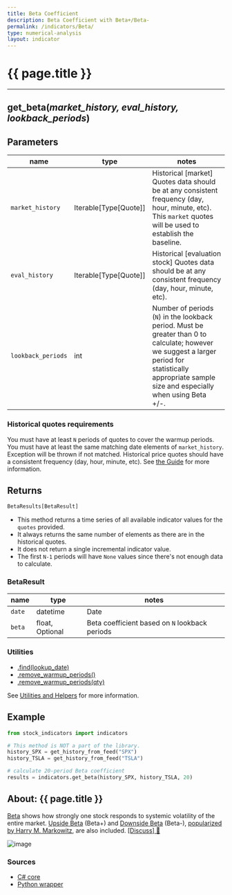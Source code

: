```yaml
---
title: Beta Coefficient
description: Beta Coefficient with Beta+/Beta-
permalink: /indicators/Beta/
type: numerical-analysis
layout: indicator
---
```


# {{ page.title }}
<hr>

## **get_beta**(*market_history, eval_history, lookback_periods*)

## Parameters

| name | type | notes
| -- |-- |--
| `market_history` | Iterable[Type[Quote]] | Historical [market] Quotes data should be at any consistent frequency (day, hour, minute, etc).  This `market` quotes will be used to establish the baseline.
| `eval_history` | Iterable[Type[Quote]] | Historical [evaluation stock] Quotes data should be at any consistent frequency (day, hour, minute, etc).
| `lookback_periods` | int | Number of periods (`N`) in the lookback period.  Must be greater than 0 to calculate; however we suggest a larger period for statistically appropriate sample size and especially when using Beta +/-.

<!-- | `type` | BetaType | Type of Beta to calculate.  Default is `BetaType.Standard`. See [BetaType options](#betatype-options) below. -->

### Historical quotes requirements
You must have at least `N` periods of quotes to cover the warmup periods.  You must have at least the same matching date elements of `market_history`.  Exception will be thrown if not matched.  Historical price quotes should have a consistent frequency (day, hour, minute, etc).  See [the Guide]({{site.baseurl}}/guide/#historical-quotes) for more information.

<!-- #### BetaType options

| type | description
|-- |--
| `Standard` | Standard Beta only.  Uses all historical quotes.
| `Up` | Upside Beta only.  Uses historical quotes from market up bars only.
| `Down` | Downside Beta only.  Uses historical quotes from market down bars only.
| `All` | Returns all of the above.  Use this option if you want `Ratio` and `Convexity` values returned.  Note: 3× slower to calculate. -->

## Returns

```python
BetaResults[BetaResult]
```

- This method returns a time series of all available indicator values for the `quotes` provided.
- It always returns the same number of elements as there are in the historical quotes.
- It does not return a single incremental indicator value.
- The first `N-1` periods will have `None` values since there's not enough data to calculate.

### BetaResult

| name | type | notes
| -- |-- |--
| `date` | datetime | Date
| `beta` | float, Optional | Beta coefficient based on `N` lookback periods

<!-- | `BetaUp` | decimal | Beta+ (Up Beta)
| `BetaDown` | decimal | Beta- (Down Beta)
| `Ratio` | decimal | Beta ratio is `BetaUp/BetaDown`
| `Convexity` | decimal | Beta convexity is <code>(BetaUp-BetaDown)<sup>2</sup></code> -->

### Utilities

- [.find(lookup_date)]({{site.baseurl}}/utilities#find-indicator-result-by-date)
- [.remove_warmup_periods()]({{site.baseurl}}/utilities#remove-warmup-periods)
- [.remove_warmup_periods(qty)]({{site.baseurl}}/utilities#remove-warmup-periods)

See [Utilities and Helpers]({{site.baseurl}}/utilities#utilities-for-indicator-results) for more information.

## Example

```python
from stock_indicators import indicators

# This method is NOT a part of the library.
history_SPX = get_history_from_feed("SPX")
history_TSLA = get_history_from_feed("TSLA")

# calculate 20-period Beta coefficient
results = indicators.get_beta(history_SPX, history_TSLA, 20)
```

## About: {{ page.title }}

[Beta](https://en.wikipedia.org/wiki/Beta_(finance)) shows how strongly one stock responds to systemic volatility of the entire market.  [Upside Beta](https://en.wikipedia.org/wiki/Upside_beta) (Beta+) and [Downside Beta](https://en.wikipedia.org/wiki/Downside_beta) (Beta-), [popularized by Harry M. Markowitz](https://www.jstor.org/stable/j.ctt1bh4c8h), are also included.
[[Discuss] :speech_balloon:]({{site.github.base_repository_url}}/discussions/268 "Community discussion about this indicator")

![image]({{site.charturl}}/Beta.png)

### Sources

- [C# core]({{site.base_sourceurl}}/a-d/Beta/Beta.cs)
- [Python wrapper]({{site.sourceurl}}/beta.py)
